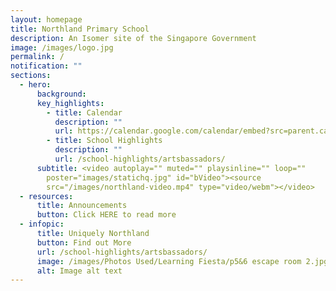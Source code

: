 ```yaml
---
layout: homepage
title: Northland Primary School
description: An Isomer site of the Singapore Government
image: /images/logo.jpg
permalink: /
notification: ""
sections:
  - hero:
      background: 
      key_highlights:
        - title: Calendar
          description: ""
          url: https://calendar.google.com/calendar/embed?src=parent.calendar%40nps.edu.sg&ctz=Asia%2FSingapore
        - title: School Highlights
          description: ""
          url: /school-highlights/artsbassadors/
      subtitle: <video autoplay="" muted="" playsinline="" loop=""
        poster="images/statichq.jpg" id="bVideo"><source
        src="/images/northland-video.mp4" type="video/webm"></video>
  - resources:
      title: Announcements
      button: Click HERE to read more
  - infopic:
      title: Uniquely Northland
      button: Find out More
      url: /school-highlights/artsbassadors/
      image: /images/Photos Used/Learning Fiesta/p5&6 escape room 2.jpg
      alt: Image alt text
---
```

